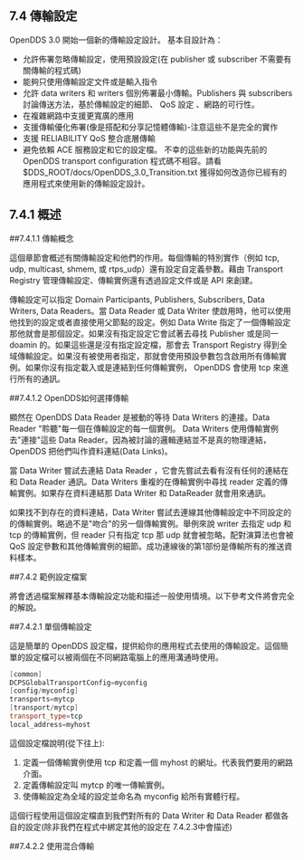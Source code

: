 ## 7.4 傳輸設定

OpenDDS 3.0 開始一個新的傳輸設定設計。
基本目設計為：

+ 允許佈署忽略傳輸設定，使用預設設定(在 publisher 或 subscriber 不需要有關傳輸的程式碼)
+ 能夠只使用傳輸設定文件或是輸入指令
+ 允許 data writers 和 writers 個別佈署最小傳輸。Publishers 與 subscribers 討論傳送方法，基於傳輸設定的細節、 QoS 設定 、網路的可行性。
+ 在複雜網路中支援更寬廣的應用
+ 支援傳輸優化佈署(像是搭配和分享記憶體傳輸)-注意這些不是完全的實作
+ 支援 RELIABILITY QoS 整合底層傳輸
+ 避免依賴 ACE 服務設定和它的設定檔。
不幸的這些新的功能與先前的 OpenDDS transport configuration 程式碼不相容。請看 $DDS_ROOT/docs/OpenDDS_3.0_Transition.txt 獲得如何改造你已經有的應用程式來使用新的傳輸設定設計。

## 7.4.1 概述

##7.4.1.1 傳輸概念

這個章節會概述有關傳輸設定和他們的作用。每個傳輸的特別實作（例如 tcp, udp, multicast, shmem, 或 rtps_udp）還有設定自定義參數。藉由 Transport Registry 管理傳輸設定、傳輸實例還有透過設定文件或是 API 來創建。

傳輸設定可以指定 Domain Participants, Publishers, Subscribers, Data Writers, Data Readers。當 Data Reader 或 Data Writer 使啟用時，他可以使用他找到的設定或者直接使用父節點的設定。例如 Data Write 指定了一個傳輸設定那他就會是那個設定。如果沒有指定設定它會試著去尋找 Publisher 或是同一 doamin 的。如果這些還是沒有指定設定檔，那會去 Transport Registry 得到全域傳輸設定。如果沒有被使用者指定，那就會使用預設參數包含啟用所有傳輸實例。如果你沒有指定載入或是連結到任何傳輸實例， OpenDDS 會使用 tcp 來進行所有的通訊。

##7.4.1.2 OpenDDS如何選擇傳輸

顯然在 OpenDDS Data Reader 是被動的等待 Data Writers 的連接。Data Reader "聆聽"每一個在傳輸設定的每一個實例。 Data Writers 使用傳輸實例去"連接"這些  Data Reader。因為被討論的邏輯連結並不是真的物理連結， OpenDDS 把他們叫作資料連結(Data Links)。

當 Data Writer 嘗試去連結 Data Reader ，它會先嘗試去看有沒有任何的連結在和 Data Reader 通訊。Data Writers 重複的在傳輸實例中尋找 reader 定義的傳輸實例。如果存在資料連結那 Data Writer 和 DataReader 就會用來通訊。

如果找不到存在的資料連結，Data Writer 嘗試去連線其他傳輸設定中不同設定的的傳輸實例。略過不是"吻合"的另一個傳輸實例。舉例來說 writer 去指定 udp 和 tcp 的傳輸實例，但 reader 只有指定 tcp 那 udp 就會被忽略。配對演算法也會被 QoS 設定參數和其他傳輸實例的細節。成功連線後的第1部份是傳輸所有的推送資料樣本。

##7.4.2 範例設定檔案

將會透過檔案解釋基本傳輸設定功能和描述一般使用情境。以下參考文件將會完全的解說。

##7.4.2.1 單個傳輸設定

這是簡單的 OpenDDS 設定檔，提供給你的應用程式去使用的傳輸設定。這個簡單的設定檔可以被兩個在不同網路電腦上的應用溝通時使用。
```cpp
[common]
DCPSGlobalTransportConfig=myconfig
[config/myconfig]
transports=mytcp
[transport/mytcp]
transport_type=tcp
local_address=myhost
```
這個設定檔說明(從下往上):
1. 定義一個傳輸實例使用 tcp 和定義一個 myhost 的網址。代表我們要用的網路介面。
2. 定義傳輸設定叫 mytcp 的唯一傳輸實例。
3. 使傳輸設定為全域的設定並命名為 myconfig 給所有實體行程。

這個行程使用這個設定檔直到我們對所有的 Data Writer 和 Data Reader 都做各自的設定(除非我們在程式中綁定其他的設定在 7.4.2.3中會描述)

##7.4.2.2 使用混合傳輸



